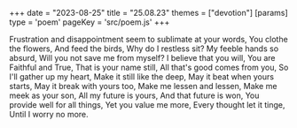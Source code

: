 +++
date = "2023-08-25"
title = "25.08.23"
themes = ["devotion"]
[params]
  type = 'poem'
  pageKey = 'src/poem.js'
+++

Frustration and disappointment seem to sublimate at your words,
You clothe the flowers,
And feed the birds,
Why do I restless sit?
My feeble hands so absurd,
Will you not save me from myself?
I believe that you will,
You are Faithful and True,
That is your name still,
All that's good comes from you,
So I'll gather up my heart,
Make it still like the deep,
May it beat when yours starts,
May it break with yours too,
Make me lessen and lessen,
Make me meek as your son,
All my future is yours,
And that future is won,
You provide well for all things,
Yet you value me more,
Every thought let it tinge, 
Until I worry no more.
